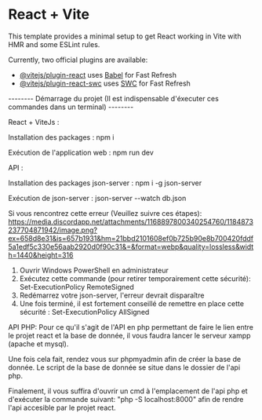 # React + Vite

This template provides a minimal setup to get React working in Vite with HMR and some ESLint rules.

Currently, two official plugins are available:

- [@vitejs/plugin-react](https://github.com/vitejs/vite-plugin-react/blob/main/packages/plugin-react/README.md) uses [Babel](https://babeljs.io/) for Fast Refresh
- [@vitejs/plugin-react-swc](https://github.com/vitejs/vite-plugin-react-swc) uses [SWC](https://swc.rs/) for Fast Refresh



-------- Démarrage du projet (Il est indispensable d'éxecuter ces commandes dans un terminal) --------

  React + ViteJs :
  
  Installation des packages : npm i
  
  Exécution de l'application web : npm run dev


  API :
  
  Installation des packages json-server : npm i -g json-server
  
  Exécution de json-server : json-server --watch db.json

  Si vous rencontrez cette erreur (Veuillez suivre ces étapes): https://media.discordapp.net/attachments/1168897800340254760/1184873237704871942/image.png?ex=658d8e31&is=657b1931&hm=21bbd2101608ef0b725b90e8b700420fddf5a1edf5c330e56aab2920d0f90c31&=&format=webp&quality=lossless&width=1440&height=316

  
  1) Ouvrir Windows PowerShell en administrateur
  2) Exécutez cette commande (pour retirer temporairement cette sécurité): Set-ExecutionPolicy RemoteSigned
  3) Redémarrez votre json-server, l'erreur devrait disparaître
  4) Une fois terminé, il est fortement conseillé de remettre en place cette sécurité : Set-ExecutionPolicy AllSigned

API PHP:
Pour ce qu'il s'agit de l'API en php permettant de faire le lien entre le projet react et la base de donnée, il vous faudra lancer le serveur xampp (apache et mysql).

Une fois cela fait, rendez vous sur phpmyadmin afin de créer la base de donnée. Le script de la base de donnée se situe dans le dossier de l'api php.

Finalement, il vous suffira d'ouvrir un cmd à l'emplacement de l'api php et d'exécuter la commande suivant: "php -S localhost:8000" afin de rendre l'api accesible par le projet react.



